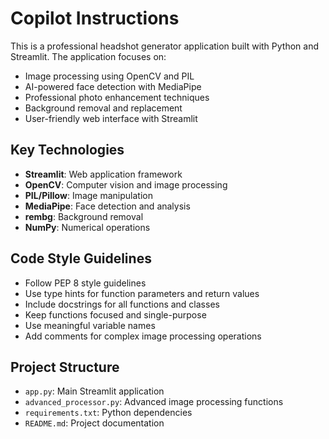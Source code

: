 # Copilot Instructions

<!-- Use this file to provide workspace-specific custom instructions to Copilot. For more details, visit https://code.visualstudio.com/docs/copilot/copilot-customization#_use-a-githubcopilotinstructionsmd-file -->

This is a professional headshot generator application built with Python and Streamlit. The application focuses on:

- Image processing using OpenCV and PIL
- AI-powered face detection with MediaPipe
- Professional photo enhancement techniques
- Background removal and replacement
- User-friendly web interface with Streamlit

## Key Technologies
- **Streamlit**: Web application framework
- **OpenCV**: Computer vision and image processing
- **PIL/Pillow**: Image manipulation
- **MediaPipe**: Face detection and analysis
- **rembg**: Background removal
- **NumPy**: Numerical operations

## Code Style Guidelines
- Follow PEP 8 style guidelines
- Use type hints for function parameters and return values
- Include docstrings for all functions and classes
- Keep functions focused and single-purpose
- Use meaningful variable names
- Add comments for complex image processing operations

## Project Structure
- `app.py`: Main Streamlit application
- `advanced_processor.py`: Advanced image processing functions
- `requirements.txt`: Python dependencies
- `README.md`: Project documentation
